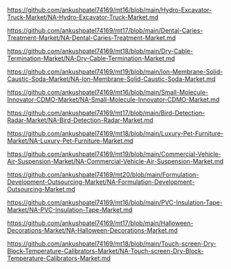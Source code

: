 <p><a href="https://github.com/ankushpatel74169/mt16/blob/main/Hydro-Excavator-Truck-Market/NA-Hydro-Excavator-Truck-Market.md">https://github.com/ankushpatel74169/mt16/blob/main/Hydro-Excavator-Truck-Market/NA-Hydro-Excavator-Truck-Market.md</a></p><p><a href="https://github.com/ankushpatel74169/mt17/blob/main/Dental-Caries-Treatment-Market/NA-Dental-Caries-Treatment-Market.md">https://github.com/ankushpatel74169/mt17/blob/main/Dental-Caries-Treatment-Market/NA-Dental-Caries-Treatment-Market.md</a></p><p><a href="https://github.com/ankushpatel74169/mt18/blob/main/Dry-Cable-Termination-Market/NA-Dry-Cable-Termination-Market.md">https://github.com/ankushpatel74169/mt18/blob/main/Dry-Cable-Termination-Market/NA-Dry-Cable-Termination-Market.md</a></p><p><a href="https://github.com/ankushpatel74169/mt19/blob/main/lon-Membrane-Solid-Caustic-Soda-Market/NA-lon-Membrane-Solid-Caustic-Soda-Market.md">https://github.com/ankushpatel74169/mt19/blob/main/lon-Membrane-Solid-Caustic-Soda-Market/NA-lon-Membrane-Solid-Caustic-Soda-Market.md</a></p><p><a href="https://github.com/ankushpatel74169/mt16/blob/main/Small-Molecule-Innovator-CDMO-Market/NA-Small-Molecule-Innovator-CDMO-Market.md">https://github.com/ankushpatel74169/mt16/blob/main/Small-Molecule-Innovator-CDMO-Market/NA-Small-Molecule-Innovator-CDMO-Market.md</a></p><p><a href="https://github.com/ankushpatel74169/mt17/blob/main/Bird-Detection-Radar-Market/NA-Bird-Detection-Radar-Market.md">https://github.com/ankushpatel74169/mt17/blob/main/Bird-Detection-Radar-Market/NA-Bird-Detection-Radar-Market.md</a></p><p><a href="https://github.com/ankushpatel74169/mt18/blob/main/Luxury-Pet-Furniture-Market/NA-Luxury-Pet-Furniture-Market.md">https://github.com/ankushpatel74169/mt18/blob/main/Luxury-Pet-Furniture-Market/NA-Luxury-Pet-Furniture-Market.md</a></p><p><a href="https://github.com/ankushpatel74169/mt19/blob/main/Commercial-Vehicle-Air-Suspension-Market/NA-Commercial-Vehicle-Air-Suspension-Market.md">https://github.com/ankushpatel74169/mt19/blob/main/Commercial-Vehicle-Air-Suspension-Market/NA-Commercial-Vehicle-Air-Suspension-Market.md</a></p><p><a href="https://github.com/ankushpatel74169/mt20/blob/main/Formulation-Development-Outsourcing-Market/NA-Formulation-Development-Outsourcing-Market.md">https://github.com/ankushpatel74169/mt20/blob/main/Formulation-Development-Outsourcing-Market/NA-Formulation-Development-Outsourcing-Market.md</a></p><p><a href="https://github.com/ankushpatel74169/mt16/blob/main/PVC-Insulation-Tape-Market/NA-PVC-Insulation-Tape-Market.md">https://github.com/ankushpatel74169/mt16/blob/main/PVC-Insulation-Tape-Market/NA-PVC-Insulation-Tape-Market.md</a></p><p><a href="https://github.com/ankushpatel74169/mt17/blob/main/Halloween-Decorations-Market/NA-Halloween-Decorations-Market.md">https://github.com/ankushpatel74169/mt17/blob/main/Halloween-Decorations-Market/NA-Halloween-Decorations-Market.md</a></p><p><a href="https://github.com/ankushpatel74169/mt18/blob/main/Touch-screen-Dry-Block-Temperature-Calibrators-Market/NA-Touch-screen-Dry-Block-Temperature-Calibrators-Market.md">https://github.com/ankushpatel74169/mt18/blob/main/Touch-screen-Dry-Block-Temperature-Calibrators-Market/NA-Touch-screen-Dry-Block-Temperature-Calibrators-Market.md</a></p>
